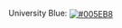 University Blue: <a href='#'><img valign='middle' alt='#005EB8' src='https://readme-swatches.vercel.app/005EB8'/></a> 
